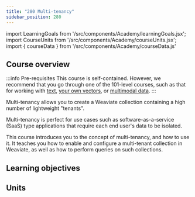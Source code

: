 ```yaml
---
title: "280 Multi-tenancy"
sidebar_position: 280
---
```


import LearningGoals from '/src/components/Academy/learningGoals.jsx';
import CourseUnits from '/src/components/Academy/courseUnits.jsx';
import { courseData } from '/src/components/Academy/courseData.js'

## <i class="fa-solid fa-chalkboard-user"></i> Course overview

:::info Pre-requisites
This course is self-contained. However, we recommend that you go through one of the 101-level courses, such as that for working with [text](../starter_text_data/index.md), [your own vectors](../starter_custom_vectors/index.md), or [multimodal data](../starter_multimodal_data/index.md).
:::

Multi-tenancy allows you to create a Weaviate collection containing a high number of lightweight "tenants".

Multi-tenancy is perfect for use cases such as software-as-a-service (SaaS) type applications that require each end user's data to be isolated.

This course introduces you to the concept of multi-tenancy, and how to use it. It teaches you how to enable and configure a multi-tenant collection in Weaviate, as well as how to perform queries on such collections.

## <i class="fa-solid fa-chalkboard-user"></i> Learning objectives

<LearningGoals courseName="multi-tenancy"/>

## <i class="fa-solid fa-book-open-reader"></i> Units

<CourseUnits courseData={courseData} courseName="multi-tenancy" />

